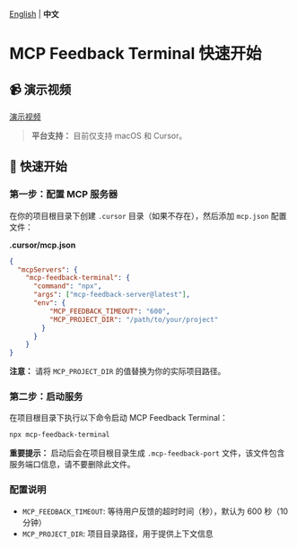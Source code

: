 [English](./README.md) | **中文**

# MCP Feedback Terminal 快速开始

## 📹 演示视频

[演示视频](./demo.mp4)

> **平台支持：** 目前仅支持 macOS 和 Cursor。

## 🚀 快速开始

### 第一步：配置 MCP 服务器

在你的项目根目录下创建 `.cursor` 目录（如果不存在），然后添加 `mcp.json` 配置文件：

**.cursor/mcp.json**
```json
{
  "mcpServers": {
    "mcp-feedback-terminal": {
      "command": "npx",
      "args": ["mcp-feedback-server@latest"],
      "env": {
          "MCP_FEEDBACK_TIMEOUT": "600",
          "MCP_PROJECT_DIR": "/path/to/your/project"
        }
      }
    }
}
```

**注意：** 请将 `MCP_PROJECT_DIR` 的值替换为你的实际项目路径。

### 第二步：启动服务

在项目根目录下执行以下命令启动 MCP Feedback Terminal：

```bash
npx mcp-feedback-terminal
```

**重要提示：** 启动后会在项目根目录生成 `.mcp-feedback-port` 文件，该文件包含服务端口信息，请不要删除此文件。

### 配置说明

- `MCP_FEEDBACK_TIMEOUT`: 等待用户反馈的超时时间（秒），默认为 600 秒（10分钟）
- `MCP_PROJECT_DIR`: 项目目录路径，用于提供上下文信息
